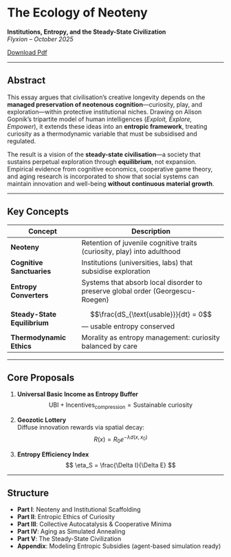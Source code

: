 # The Ecology of Neoteny

**Institutions, Entropy, and the Steady-State Civilization**  
*Flyxion – October 2025*

[Download Pdf](https://standardgalactic.github.io/neoteny-essay/The%20Ecology%20of%20Neoteny.pdf)

---

## Abstract

This essay argues that civilisation’s creative longevity depends on the **managed preservation of neotenous cognition**—curiosity, play, and exploration—within protective institutional niches. Drawing on Alison Gopnik’s tripartite model of human intelligences (*Exploit, Explore, Empower*), it extends these ideas into an **entropic framework**, treating curiosity as a thermodynamic variable that must be subsidised and regulated.

The result is a vision of the **steady-state civilisation**—a society that sustains perpetual exploration through **equilibrium**, not expansion. Empirical evidence from cognitive economics, cooperative game theory, and aging research is incorporated to show that social systems can maintain innovation and well-being **without continuous material growth**.

---

## Key Concepts

| Concept | Description |
|--------|-------------|
| **Neoteny** | Retention of juvenile cognitive traits (curiosity, play) into adulthood |
| **Cognitive Sanctuaries** | Institutions (universities, labs) that subsidise exploration |
| **Entropy Converters** | Systems that absorb local disorder to preserve global order (Georgescu-Roegen) |
| **Steady-State Equilibrium** | $$\frac{dS_{\text{usable}}}{dt} = 0$$ — usable entropy conserved |
| **Thermodynamic Ethics** | Morality as entropy management: curiosity balanced by care |

---

## Core Proposals

1. **Universal Basic Income as Entropy Buffer**  
   $$ \mathrm{UBI} + \mathrm{Incentives}_{\mathrm{compression}} = \mathrm{Sustainable\ curiosity} $$

2. **Geozotic Lottery**  
   Diffuse innovation rewards via spatial decay:  
   $$ R(x) = R_0 e^{-\lambda d(x,x_0)} $$

3. **Entropy Efficiency Index**  
   $$ \eta_S = \frac{\Delta I}{\Delta E} $$
---

## Structure

- **Part I**: Neoteny and Institutional Scaffolding  
- **Part II**: Entropic Ethics of Curiosity  
- **Part III**: Collective Autocatalysis & Cooperative Minima  
- **Part IV**: Aging as Simulated Annealing  
- **Part V**: The Steady-State Civilization  
- **Appendix**: Modeling Entropic Subsidies (agent-based simulation ready)
